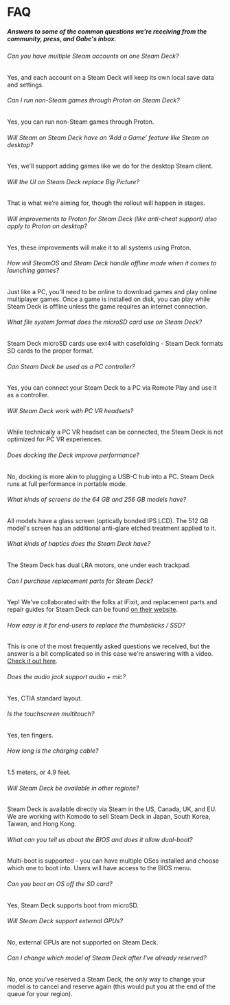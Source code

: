 FAQ
==========

##### Answers to some of the common questions we're receiving from the community, press, and Gabe's inbox. #####

###### Can you have multiple Steam accounts on one Steam Deck? ######

Yes, and each account on a Steam Deck will keep its own local save data and settings.

###### Can I run non-Steam games through Proton on Steam Deck? ######

Yes, you can run non-Steam games through Proton.

###### Will Steam on Steam Deck have an ‘Add a Game’ feature like Steam on desktop? ######

Yes, we'll support adding games like we do for the desktop Steam client.

###### Will the UI on Steam Deck replace Big Picture? ######

That is what we’re aiming for, though the rollout will happen in stages.

###### Will improvements to Proton for Steam Deck (like anti-cheat support) also apply to Proton on desktop? ######

Yes, these improvements will make it to all systems using Proton.

###### How will SteamOS and Steam Deck handle offline mode when it comes to launching games? ######

Just like a PC, you'll need to be online to download games and play online multiplayer games. Once a game is installed on disk, you can play while Steam Deck is offline unless the game requires an internet connection.

###### What file system format does the microSD card use on Steam Deck? ######

Steam Deck microSD cards use ext4 with casefolding - Steam Deck formats SD cards to the proper format.

###### Can Steam Deck be used as a PC controller? ######

Yes, you can connect your Steam Deck to a PC via Remote Play and use it as a controller.

###### Will Steam Deck work with PC VR headsets? ######

While technically a PC VR headset can be connected, the Steam Deck is not optimized for PC VR experiences.

###### Does docking the Deck improve performance? ######

No, docking is more akin to plugging a USB-C hub into a PC. Steam Deck runs at full performance in portable mode.

###### What kinds of screens do the 64 GB and 256 GB models have? ######

All models have a glass screen (optically bonded IPS LCD). The 512 GB model's screen has an additional anti-glare etched treatment applied to it.

###### What kinds of haptics does the Steam Deck have? ######

The Steam Deck has dual LRA motors, one under each trackpad.

###### Can I purchase replacement parts for Steam Deck? ######

Yep! We've collaborated with the folks at iFixit, and replacement parts and repair guides for Steam Deck can be found [on their website](https://www.ifixit.com/Device/Steam_Deck#).

###### How easy is it for end-users to replace the thumbsticks / SSD? ######

This is one of the most frequently asked questions we received, but the answer is a bit complicated so in this case we're answering with a video. [Check it out here](https://www.youtube.com/watch?v=Dxnr2FAADAs).

###### Does the audio jack support audio + mic? ######

Yes, CTIA standard layout.

###### Is the touchscreen multitouch? ######

Yes, ten fingers.

###### How long is the charging cable? ######

1.5 meters, or 4.9 feet.

###### Will Steam Deck be available in other regions? ######

Steam Deck is available directly via Steam in the US, Canada, UK, and EU. We are working with Komodo to sell Steam Deck in Japan, South Korea, Taiwan, and Hong Kong.

###### What can you tell us about the BIOS and does it allow dual-boot? ######

Multi-boot is supported - you can have multiple OSes installed and choose which one to boot into. Users will have access to the BIOS menu.

###### Can you boot an OS off the SD card? ######

Yes, Steam Deck supports boot from microSD.

###### Will Steam Deck support external GPUs? ######

No, external GPUs are not supported on Steam Deck.

###### Can I change which model of Steam Deck after I've already reserved? ######

No, once you've reserved a Steam Deck, the only way to change your model is to cancel and reserve again (this would put you at the end of the queue for your region).
